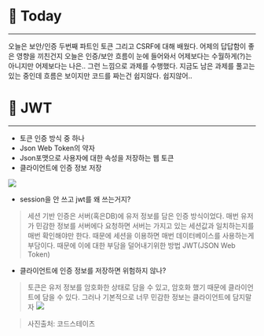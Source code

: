 # 👻 Today
-----
오늘은 보안/인증 두번째 파트인 토큰 그리고 CSRF에 대해 배웠다. 어제의 답답함이 좋은 영향을 끼친건지 오늘은 인증/보안 흐름이 눈에 들어와서 어제보다는 수월하게(?)는 아니지만 어제보다는 나은.. 그런 느낌으로 과제를 수행했다. 지금도 남은 과제를 풀고는 있는 중인데 흐름은 보이지만 코드를 짜는건 쉽지않다. 쉽지않어..


# 🕺 JWT
----
- 토큰 인증 방식 중 하나
- Json Web Token의 약자
- Json포맷으로 사용자에 대한 속성을 저장하는 웹 토큰
- 클라이언트에 인증 정보 저장

![](https://images.velog.io/images/soyoungdl/post/112faa6f-ea16-48d6-968a-be593f8c4841/%E1%84%89%E1%85%B3%E1%84%8F%E1%85%B3%E1%84%85%E1%85%B5%E1%86%AB%E1%84%89%E1%85%A3%E1%86%BA%202021-11-23%20%E1%84%8B%E1%85%A9%E1%84%92%E1%85%AE%2011.38.22.png)

- session을 안 쓰고 jwt를 왜 쓰는거지?
> 세션 기반 인증은 서버(혹은DB)에 유저 정보를 담은 인증 방식이었다.
매번 유저가 민감한 정보를 서버에다 요청하면 서버는 가지고 있는 세션값과 일치하는지를 매번 확인해야만 한다. 때문에 세션을 이용하면 매번 데이터베이스를 사용하는게 부담이다. 때문에 이에 대한 부담을 덜어내기위한 방법 JWT(JSON Web Token)

- 클라이언트에 인증 정보를 저장하면 위험하지 않나?
>  토큰은 유저 정보를 암호화한 상태로 담을 수 있고, 암호화 했기 때문에 클라이언트에 담을 수 있다.
그러나 기본적으로 너무 민감한 정보는 클라이언트에 담지말자
![](https://images.velog.io/images/soyoungdl/post/1c34c405-d7c8-4eaa-ba97-807f6fe978ef/%E1%84%89%E1%85%B3%E1%84%8F%E1%85%B3%E1%84%85%E1%85%B5%E1%86%AB%E1%84%89%E1%85%A3%E1%86%BA%202021-11-23%20%E1%84%8B%E1%85%A9%E1%84%92%E1%85%AE%2011.42.21.png)






  > 사진출처: 코드스테이츠
